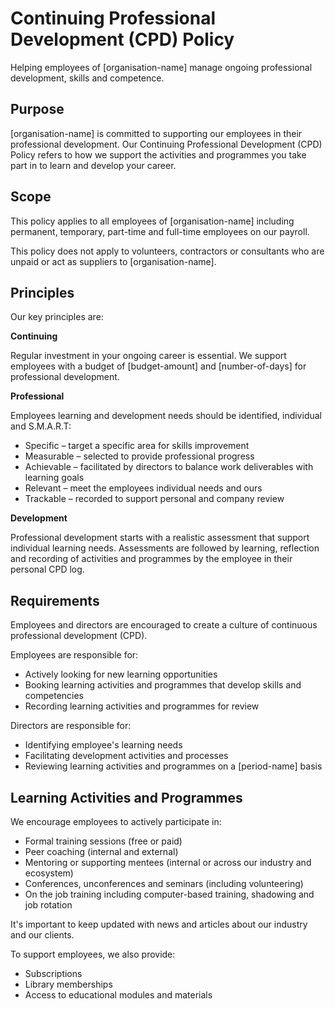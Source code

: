 # Continuing Professional Development (CPD) Policy

Helping employees of [organisation-name] manage ongoing professional development, skills and competence.

## Purpose

[organisation-name] is committed to supporting our employees in their professional development. Our Continuing Professional Development (CPD) Policy refers to how we support the activities and programmes you take part in to learn and develop your career.

## Scope

This policy applies to all employees of [organisation-name] including permanent, temporary, part-time and full-time employees on our payroll.

This policy does not apply to volunteers, contractors or consultants who are unpaid or act as suppliers to [organisation-name].

## Principles

Our key principles are:

**Continuing**

Regular investment in your ongoing career is essential. We support employees with a budget of [budget-amount] and [number-of-days] for professional development.

**Professional**

Employees learning and development needs should be identified, individual and S.M.A.R.T:    

* Specific – target a specific area for skills improvement
* Measurable – selected to provide professional progress 
* Achievable – facilitated by directors to balance work deliverables with learning goals
* Relevant – meet the employees individual needs and ours
* Trackable – recorded to support personal and company review

**Development**

Professional development starts with a realistic assessment that support individual learning needs. Assessments are followed by learning, reflection and recording of activities and programmes by the employee in their personal CPD log.
    
## Requirements

Employees and directors are encouraged to create a culture of continuous professional development (CPD). 

Employees are responsible for:

* Actively looking for new learning opportunities 
* Booking learning activities and programmes that develop skills and competencies
* Recording learning activities and programmes for review

Directors are responsible for: 

* Identifying employee's learning needs
* Facilitating development activities and processes
* Reviewing learning activities and programmes on a [period-name] basis

## Learning Activities and Programmes

We encourage employees to actively participate in:

* Formal training sessions (free or paid)
* Peer coaching (internal and external)
* Mentoring or supporting mentees (internal or across our industry and ecosystem)
* Conferences, unconferences and seminars (including volunteering)
* On the job training including computer-based training, shadowing and job rotation

It's important to keep updated with news and articles about our industry and our clients. 

To support employees, we also provide:

* Subscriptions
* Library memberships
* Access to educational modules and materials
